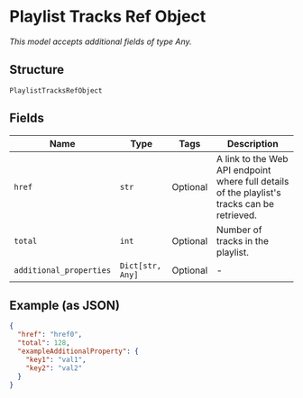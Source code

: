 
# Playlist Tracks Ref Object

*This model accepts additional fields of type Any.*

## Structure

`PlaylistTracksRefObject`

## Fields

| Name | Type | Tags | Description |
|  --- | --- | --- | --- |
| `href` | `str` | Optional | A link to the Web API endpoint where full details of the playlist's tracks can be retrieved. |
| `total` | `int` | Optional | Number of tracks in the playlist. |
| `additional_properties` | `Dict[str, Any]` | Optional | - |

## Example (as JSON)

```json
{
  "href": "href0",
  "total": 128,
  "exampleAdditionalProperty": {
    "key1": "val1",
    "key2": "val2"
  }
}
```

